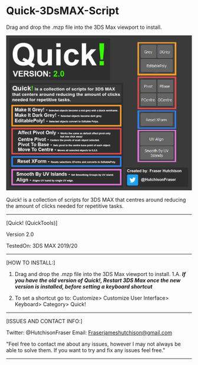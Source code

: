 # Quick-3DsMAX-Script
Drag and drop the .mzp file into the 3DS Max viewport to install.

![](Misc/Images/Quick_v2_Showcase.jpg)

Quick! is a collection of scripts for 3DS MAX that centres around reducing the amount of clicks needed for repetitive tasks.

---------------------------------------------------------------------------------------------------------------------

[Quick! (QuickTools)]

Version 2.0

TestedOn: 3DS MAX 2019/20

---------------------------------------------------------------------------------------------------------------------
[HOW TO INSTALL:]

1. Drag and drop the .mzp file into the 3DS Max viewport to install.
  1.A. ***If you have the old version of Quick!, Restart 3DS Max once the new version is installed, before setting a keyboard shortcut***

2. To set a shortcut go to: Customize> Customize User Interface> Keyboard> Category> Quick!

---------------------------------------------------------------------------------------------------------------------

[ISSUES AND CONTACT INFO:]

Twitter: @HutchisonFraser 
Email: Fraserjameshutchison@gmail.com

"Feel free to contact me about any issues, however I may not always be able to solve them.
If you want to try and fix any issues feel free."

---------------------------------------------------------------------------------------------------------------------

